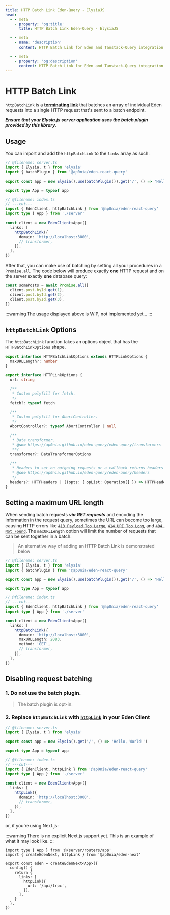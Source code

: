 ```yaml
---
title: HTTP Batch Link Eden-Query - ElysiaJS
head:
  - - meta
    - property: 'og:title'
      title: HTTP Batch Link Eden-Query - ElysiaJS

  - - meta
    - name: 'description'
      content: HTTP Batch Link for Eden and Tanstack-Query integration.

  - - meta
    - property: 'og:description'
      content: HTTP Batch Link for Eden and Tanstack-Query integration.
---
```


# HTTP Batch Link

`httpBatchLink` is a [**terminating link**](./overview.md#the-terminating-link) that
batches an array of individual Eden requests into a single HTTP request that's sent
to a batch endpoint.

**_Ensure that your Elysia.js server application uses the batch plugin provided by this library._**

## Usage

You can import and add the `httpBatchLink` to the `links` array as such:

```typescript twoslash
// @filename: server.ts
import { Elysia, t } from 'elysia'
import { batchPlugin } from '@ap0nia/eden-react-query'

export const app = new Elysia().use(batchPlugin()).get('/', () => 'Hello, World!')

export type App = typeof app

// @filename: index.ts
// ---cut---
import { EdenClient, httpBatchLink } from '@ap0nia/eden-react-query'
import type { App } from './server'

const client = new EdenClient<App>({
  links: [
    httpBatchLink({
      domain: 'http://localhost:3000',
      // transformer,
    }),
  ],
})
```

After that, you can make use of batching by setting all your procedures in a `Promise.all`.
The code below will produce exactly **one** HTTP request and on the server exactly **one** database query:

```ts
const somePosts = await Promise.all([
  client.post.byId.get(1),
  client.post.byId.get(2),
  client.post.byId.get(3),
])
```

:::warning
The usage displayed above is WIP, not implemented yet...
:::

## `httpBatchLink` Options

The `httpBatchLink` function takes an options object that has the `HTTPBatchLinkOptions` shape.

```typescript
export interface HTTPBatchLinkOptions extends HTTPLinkOptions {
  maxURLLength?: number
}

export interface HTTPLinkOptions {
  url: string

  /**
   * Custom polyfill for fetch.
   */
  fetch?: typeof fetch

  /**
   * Custom polyfill for AbortController.
   */
  AbortController?: typeof AbortController | null

  /**
   * Data transformer.
   * @see https://ap0nia.github.io/eden-query/eden-query/transformers
   **/
  transformer?: DataTransformerOptions

  /**
   * Headers to set on outgoing requests or a callback returns headers to set.
   * @see https://ap0nia.github.io/eden-query/eden-query/headers
   */
  headers?: HTTPHeaders | ((opts: { opList: Operation[] }) => HTTPHeaders | Promise<HTTPHeaders>)
}
```

## Setting a maximum URL length

When sending batch requests **_via GET requests_** and encoding the information in the request query,
sometimes the URL can become too large, causing HTTP errors like
[`413 Payload Too Large`](https://developer.mozilla.org/en-US/docs/Web/HTTP/Status/413),
[`414 URI Too Long`](https://developer.mozilla.org/en-US/docs/Web/HTTP/Status/414),
and [`404 Not Found`](https://developer.mozilla.org/en-US/docs/Web/HTTP/Status/404).
The `maxURLLength` option will limit the number of requests that can be sent together in a batch.

> An alternative way of adding an HTTP Batch Link is demonstrated below

```typescript twoslash
// @filename: server.ts
import { Elysia, t } from 'elysia'
import { batchPlugin } from '@ap0nia/eden-react-query'

export const app = new Elysia().use(batchPlugin()).get('/', () => 'Hello, World!')

export type App = typeof app

// @filename: index.ts
// ---cut---
import { EdenClient, httpBatchLink } from '@ap0nia/eden-react-query'
import type { App } from './server'

const client = new EdenClient<App>({
  links: [
    httpBatchLink({
      domain: 'http://localhost:3000',
      maxURLLength: 2083,
      method: 'GET',
      // transformer,
    }),
  ],
})
```

## Disabling request batching

### 1. Do not use the batch plugin.

> The batch plugin is opt-in.

### 2. Replace `httpBatchLink` with [`httpLink`](./http-link.md) in your Eden Client

```typescript twoslash
// @filename: server.ts
import { Elysia, t } from 'elysia'

export const app = new Elysia().get('/', () => 'Hello, World!')

export type App = typeof app

// @filename: index.ts
// ---cut---
import { EdenClient, httpLink } from '@ap0nia/eden-react-query'
import type { App } from './server'

const client = new EdenClient<App>({
  links: [
    httpLink({
      domain: 'http://localhost:3000',
      // transformer,
    }),
  ],
})
```

or, if you're using Next.js:

:::warning
There is no explicit Next.js support yet. This is an example of what it may look like.
:::

```tsx
import type { App } from '@/server/routers/app'
import { createEdenNext, httpLink } from '@ap0nia/eden-next'

export const eden = createEdenNext<App>({
  config() {
    return {
      links: [
        httpLink({
          url: '/api/trpc',
        }),
      ],
    }
  },
})
```
